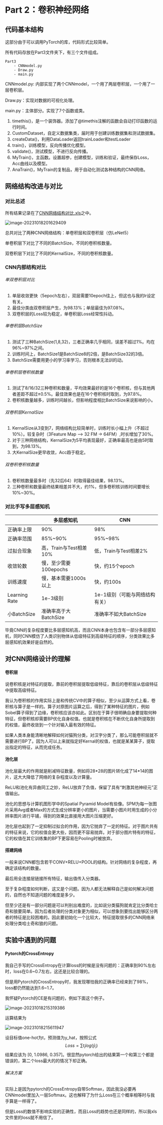 # Part 2：卷积神经网络

## 代码基本结构

这部分由于可以调用PyTorch的库，代码形式比较简单。

所有代码存放在Part3文件夹下，有三个文件组成。

```
Part3
	- CNNmodel.py
	- Draw.py
	- main.py
```

CNNmodel.py:  内部实现了两个CNNmodel，一个用了两层卷积层，一个用了一层卷积层。

Draw.py：实现对数据的可视化处理。

main.py：主体部分。实现了7个函数或类。

1. timethis()，是一个装饰器。添加了@timethis注解的函数会自动打印函数的运行时间。
2. CustomDataset，自定义数据集类，届时用于创建训练数据集和测试数据集。
3. createData()，利用DataLoader返回trainLoader和testLoader
4. train()，训练模型，反向传播优化模型。
5. validate()，测试模型，不进行反向传播。
6. MyTrain()，主函数。设置超参，创建模型，训练和验证，最终保存Loss，Acc曲线以及模型。
7. AnaTrain()，MyTrain的复制品，用于自动化测试各种结构的CNN网络。

## 网络结构改进与对比

### 对比总述

所有结果记录在了<a href='./CNN网络结构对比.xls'>CNN网络结构对比.xls</a>之中。

![image-20231018201629409](C:\Users\Dell\AppData\Roaming\Typora\typora-user-images\image-20231018201629409.png)

总共对比了两种CNN网络结构：单卷积层和双卷积层（仿LeNet5）

单卷积层下对比了不同的BatchSize，不同的卷积核数量。

双卷积层下对比了不同的KernalSize，不同的卷积核数量。

### CNN内部结构对比

###### 单双卷积层对比

1. 单层收敛更快（5epoch左右），双层需要10epoch往上，但这也与我的lr设定有关。
2. 最佳分类由双卷积层产生，为98.13%；单层最佳为97.08%。
3. 双卷积层的Loss较为稳定，单卷积层Loss经常性抖动。

###### 单卷积层BatchSize

1. 测试了三种BatchSize(1,8,32)，三者正确率几乎相同，误差不超过1%。均在96%~97%之间。
2. 训练时间上，BatchSize1是BatchSize8的2倍，是BatchSize32的3倍。
3. BatchSize需要用更小的学习率学习，否则根本无法训的动。

###### 单卷积层卷积核数量

1. 测试了8/16/32三种卷积和数量，平均效果最好的是16个卷积核，但与其他两者差距不超过±0.5%。最佳效果也是在16个卷积核时取到，为97.8%。
2. 卷积核数量越多，训练时间越长，但影响程度相比BatchSize来说影响的小。

###### 双卷积层KernalSize

1. KernalSize从3变到7，网络结构比较简单时，训练时长小幅上升（不超过10%）。较复杂时（3Feature Map —> 32 FM -> 64FM）,时长增加了30%。
2. 对于三种网络结构，KernalSize为5平均表现最好，正确率最高也是由5时取到，为98.13%。
3. 大KernalSize更早收敛，Acc趋于稳定。

###### 双卷积卷积核数量

1. 卷积核数量最多时（先32后64）时取得最佳结果，98.13%。
2. 三种卷积和数量最终结果相差并不大，约1%，但多卷积核训练时间要增长10%~30%。

### 对比手写多层感知机

|               | 多层感知机             | CNN                            |
| ------------- | ---------------------- | ------------------------------ |
| 正确率上限    | 90%                    | 98%                            |
| 正确率范围    | 85%~90%                | 95%~98%                        |
| 过拟合现象    | 高，Train与Test相差10% | 低，Train与Test相差2%          |
| 收敛轮数      | 慢，至少需要100epochs  | 快，约15个epoch                |
| 训练速度      | 慢，基本需要1000s以上  | 快，约100s                     |
| Learning Rate | 1e-3级别               | 1e-1级别（可能与网络结构有关） |
| 小BatchSize   | 准确率高于大BatchSize  | 准确率不如大BatchSize          |

毕竟CNN的复杂程度要比多层感知机高，而且CNN本身也包含有一部分多层感知机，同时CNN模仿了人类识别物体从低级特征到高级特征的顺序，分类效果比多层感知机效果好是自然的。

## 对CNN网络设计的理解

#### 卷积层

说卷积核是对特征的提取，靠前的卷积层提取低级特征，靠后的卷积层从低级特征中提取高级特征。

我认为卷积核的作用实际上是和传统CV中的算子相似，至少从运算方式上看，卷积核与算子是一样的。算子对原图片运算之后，得到了某种特征的图片，例如Sobel算子得到了边缘，卷积核应该亦如此。区别在于算子很明确自身要提取何种特征，但卷积核却需要BP优化自身权值。也就是卷积核在不断优化自身所提取到的权值，最终收敛到一个针对输入最有效的特征。

如果人类本身能清晰地解释如何对猫狗分类，对汉字分类了，那么可能卷积层就不需要进行BP了。因为人可以上来就指定好Kernal的权值，也就是某某算子，提取出指定的特征，从而完成任务。

#### 池化层

池化层最大的作用就是削减特征数量，例如将28*28的图片转化成了14\*14的图片，这大大降低了网络的复杂程度以及计算量。

ReLU和池化有异曲同工之妙，ReLU放弃了负值，保留了具有“刺激其他神经元”正值输出。

池化的思想与计算机图形学中的Spatial Pyramid Model有些像。SPM为每一张图片采用Avg或者Max的方式生成分辨率更小的图片，当需要小图片时用生成的小分辨率图片进行平铺，得到的效果比直接用大图片压缩更好。

池化层也起到了一定抑制过拟合的作用，因为它抛弃了一定的特征。对于图片共有的特征来说，它的权值会更大些，因而更不容易抛弃。对于部分图片特有的特征，它的权值在其它训练集的BP下更容易在Pooling时被放弃。

#### 搭建网络

一般来说CNN都包含若干CONV+RELU+POOL的结构。针对网络的复杂程度，再确定该结构的数量。

最后用全连接层链接所有特征，输出值传入分类器。

至于复杂程度如何判断，这又是个问题。因为人都无法解释自己是如何解决问题的，自然也不知道问题的难度是多少。

但至少还是有一部分问题是可以判别出难度的，比如说分类猫狗就肯定比分类哈士奇和狼要简单。因为后者处理的分类对象更为相似，可以想象到要找出能够区分两者的特征是比较困难的。因此要初始化一个比较大，特征提取很多的CNN网络来处理分类哈士奇和狼的问题。

## 实验中遇到的问题

#### Pytorch的CrossEntropy

我自己手写的CrossEntropy在计算loss的时候是没有问题的：正确率到90%左右时，loss在0.6~0.7左右，这还是比较合理的。

但是用Pytorch的CrossEntropy时，我发现哪怕我的正确率已经来到了98%，loss都仍然能达到1.6~1.7。

我怀疑Pytorch的CE是有问题的，例如下面这个例子。

![image-20231018215319386](C:\Users\Dell\AppData\Roaming\Typora\typora-user-images\image-20231018215319386.png)

运算结果为

![image-20231018215611947](C:\Users\Dell\AppData\Roaming\Typora\typora-user-images\image-20231018215611947.png)

设目标值one-hot为t，预测值为y_hat，按照公式
$$
Loss = \sum t_ilog(\hat y_i)
$$
结果应该为 [0, 1.0986, 0.357]。很显然pytorch给出的结果第一个和第三个都是错误的，第二个loss最大的的情况下却正确。

###### 解决方案

实际上是因为pytorch的CrossEntropy自带Softmax，因此我没必要再CNNmodel里加入一层Softmax。这也解释了为什么Loss在三个概率相等时与我手算是一样得了。

但是Loss的数值不影响实验的正确性，而且Loss的趋势也还是同样的，所以我xls文件里的loss就不用信了。
